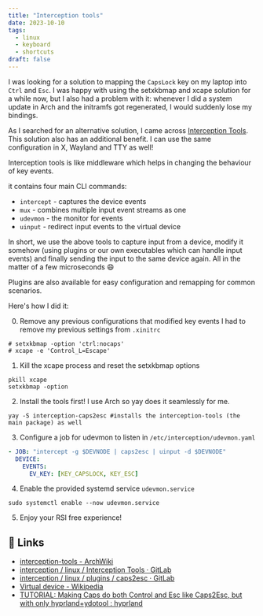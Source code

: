 ```yaml
---
title: "Interception tools"
date: 2023-10-10
tags:
  - linux
  - keyboard
  - shortcuts
draft: false
---
```

I was looking for a solution to mapping the `CapsLock` key on my laptop into `Ctrl` and `Esc`. I was happy with using the setxkbmap and xcape solution for a while now, but I also had a problem with it: whenever I did a system update in Arch and the initramfs got regenerated, I would suddenly lose my bindings.

As I searched for an alternative solution, I came across [Interception Tools](https://gitlab.com/interception/linux/tools). This solution also has an additional benefit. I can use the same configuration in X, Wayland and TTY as well!

Interception tools is like middleware which helps in changing the behaviour of key events.

it contains four main CLI commands:
* `intercept` - captures the device events
* `mux` - combines multiple input event streams as one
* `udevmon` - the monitor for events
* `uinput` - redirect input events to the virtual device 

In short, we use the above tools to capture input from a device, modify it somehow (using plugins or our own executables which can handle input events) and finally sending the input to the same device again. All in the matter of a few microseconds 😄

Plugins are also available for easy configuration and remapping for common scenarios.

Here's how I did it:

0. Remove any previous configurations that modified key events I had to remove my previous settings from `.xinitrc`
```
# setxkbmap -option 'ctrl:nocaps'
# xcape -e 'Control_L=Escape'
```

1.  Kill the xcape process and reset the setxkbmap options
```
pkill xcape
setxkbmap -option
```
2. Install the tools first! I use Arch so yay does it seamlessly for me.
```
yay -S interception-caps2esc #installs the interception-tools (the main package) as well
```

3. Configure a job for udevmon to listen in `/etc/interception/udevmon.yaml`
```yaml
- JOB: "intercept -g $DEVNODE | caps2esc | uinput -d $DEVNODE"
  DEVICE:
    EVENTS:
      EV_KEY: [KEY_CAPSLOCK, KEY_ESC]
```

4. Enable the provided systemd service `udevmon.service`
```
sudo systemctl enable --now udevmon.service
```

5. Enjoy your RSI free experience!
## 🔗 Links
- [interception-tools - ArchWiki](https://wiki.archlinux.org/title/Interception-tools)
- [interception / linux / Interception Tools · GitLab](https://gitlab.com/interception/linux/tools)
- [interception / linux / plugins / caps2esc · GitLab](https://gitlab.com/interception/linux/plugins/caps2esc)
- [Virtual device - Wikipedia](https://en.wikipedia.org/wiki/Virtual_device)
- [TUTORIAL: Making Caps do both Control and Esc like Caps2Esc, but with only hyprland+ydotool : hyprland](https://old.reddit.com/r/hyprland/comments/11v6iif/tutorial_making_caps_do_both_control_and_esc_like/)
